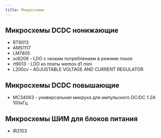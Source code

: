 ```yaml
---
title: Микросхемы
---
```


## Микросхемы DCDC нонижающие
- RT9013
- AMS1117
- LM7805
- xc6206 - LDO с низким потреблением в режиме покоя 
- rt9013 - LDO из платы wemos d1 mini
- L200cv - ADJUSTABLE VOLTAGE AND CURRENT REGULATOR

## Микросхемы DCDC повышающие
- MC34063 - универсальная микруха для импульсного DC/DC 1.2А 100кГц 

## Микросхемы ШИМ для блоков питания
- IR2103